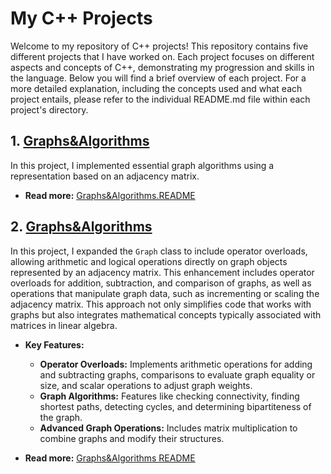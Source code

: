 # My C++ Projects

Welcome to my repository of C++ projects! This repository contains five different projects that I have worked on. Each project focuses on different aspects and concepts of C++, demonstrating my progression and skills in the language. Below you will find a brief overview of each project. For a more detailed explanation, including the concepts used and what each project entails, please refer to the individual README.md file within each project's directory.

## 1. [Graphs&Algorithms](./CPP_EX1_24)

In this project, I implemented essential graph algorithms using a representation based on an adjacency matrix.

- **Read more:** [Graphs&Algorithms.README](./CPP_EX1_24/README.md)

## 2. [Graphs&Algorithms](./CPP_EX2_24)

In this project, I expanded the `Graph` class to include operator overloads, allowing arithmetic and logical operations directly on graph objects represented by an adjacency matrix. This enhancement includes operator overloads for addition, subtraction, and comparison of graphs, as well as operations that manipulate graph data, such as incrementing or scaling the adjacency matrix. This approach not only simplifies code that works with graphs but also integrates mathematical concepts typically associated with matrices in linear algebra.

- **Key Features:**
  - **Operator Overloads:** Implements arithmetic operations for adding and subtracting graphs, comparisons to evaluate graph equality or size, and scalar operations to adjust graph weights.
  - **Graph Algorithms:** Features like checking connectivity, finding shortest paths, detecting cycles, and determining bipartiteness of the graph.
  - **Advanced Graph Operations:** Includes matrix multiplication to combine graphs and modify their structures.

- **Read more:** [Graphs&Algorithms README](./CPP_EX2_24/README.md)

